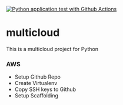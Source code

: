 [![Python application test with Github Actions](https://github.com/ewankim1023/multicloud/actions/workflows/main.yml/badge.svg)](https://github.com/ewankim1023/multicloud/actions/workflows/main.yml)

# multicloud
This is a multicloud project for Python 


### AWS

* Setup Github Repo
* Create Virtualenv
* Copy SSH keys to Github
* Setup Scaffolding

